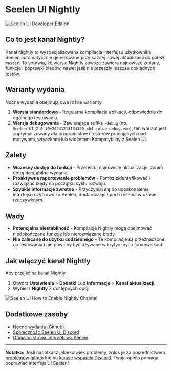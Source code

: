 # Seelen UI Nightly

![Seelen UI Developer Edition](https://github.com/user-attachments/assets/76634b49-7b09-4ef2-9643-e93542309f5d)

## Co to jest kanał Nightly?

Kanał Nightly to wyspecjalizowana kompilacja interfejsu użytkownika Seelen
automatycznie generowane przy każdej nowej aktualizacji do gałęzi `master`. To
sprawia, że wersja Nightly zawsze zawiera najnowsze zmiany, funkcje i poprawki
błędów, nawet jeśli nie przeszły jeszcze dokładnych testów.

## Warianty wydania

Nocne wydania obejmują dwa różne warianty:

1. **Wersja standardowa** - Regularna kompilacja aplikacji, odpowiednia do ogólnego testowania.
2. **Wersja debugowania** - Zawierająca sufiks `-debug`  (np.
   `Seelen.UI_2.0.10+20241213134120_x64-setup-debug.exe`), ten wariant jest
   zoptymalizowany dla programistów i testerów pracujących nad motywami,
   wtyczkami lub widżetami Kompatybilny z Seelen UI.

## Zalety

- **Wczesny dostęp do funkcji** - Przetestuj najnowsze aktualizacje, zanim dotrą
  do stabilne wydania.
- **Proaktywne raportowanie problemów** - Pomóż zidentyfikować i rozwiązać błędy
  na początku cyklu rozwoju.
- **Szybkie informacje zwrotne** - Przyczyniaj się do udoskonalenia interfejsu
  użytkownika Seelen, dostarczając spostrzeżenia w czasie rzeczywistym.

## Wady

- **Potencjalna niestabilność** - Kompilacje Nightly mogą obejmować niedokończone
  funkcje lub nierozwiązane błędy.
- **Nie zalecane do użytku codziennego** - Te kompilacje są przeznaczone do testowania i nie powinny być używane w krytycznych środowiskach.

## Jak włączyć kanał Nightly

Aby przejść na kanał Nightly:

1. Otwórz **Ustawienia** > **Dodatki** Lub **Informacje** > **Kanał
   aktualizacji**.
2. Wybierz **Nightly** Z dostępnych opcji.

![Seelen UI How to Enable Nightly Channel](https://github.com/user-attachments/assets/ae88aeac-98cc-4424-a9e7-fb59740b694e)

## Dodatkowe zasoby

- [Nocne wydania (Github)](https://github.com/eythaann/Seelen-UI/releases/tag/nightly)
- [Społeczność Seelen UI Discord](https://discord.gg/ABfASx5ZAJ)
- [Oficjalna strona internetowa Seelen](https://seelen.io)

---

**Notatka:** Jeśli napotkasz jakiekolwiek problemy, zgłoś je za pośrednictwem
[problemów github](https://github.com/eythaann/Seelen-UI/issues) lub na [kanale wsparcia Discord](https://discord.gg/ABfASx5ZAJ). Twoja opinia pomaga poprawiać interfejs UI Seelen!

